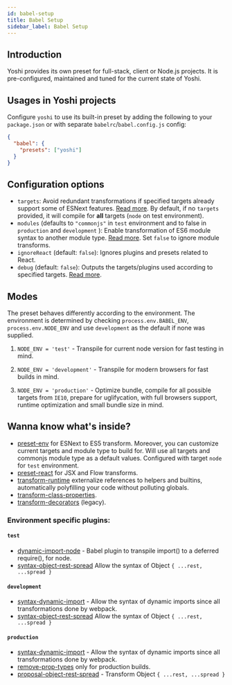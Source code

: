 ```yaml
---
id: babel-setup
title: Babel Setup
sidebar_label: Babel Setup
---
```


## Introduction

Yoshi provides its own preset for full-stack, client or Node.js projects. It is pre-configured, maintained and tuned for the current state of Yoshi.

## Usages in Yoshi projects

Configure `yoshi` to use its built-in preset by adding the following to your `package.json` or with separate `babelrc`/`babel.config.js` config:

```json
{
  "babel": {
    "presets": ["yoshi"]
  }
}
```

## Configuration options

- `targets`: Avoid redundant transformations if specified targets already support some of ESNext features. [Read more](https://babeljs.io/docs/plugins/preset-env/#targets).
By default, if no `targets` provided, it will compile for **all** targets (`node` on test environment).
- `modules` (defaults to `"commonjs"` in `test` environment and to false in `production` and `development` ): Enable transformation of ES6 module syntax to another module type. [Read more](https://babeljs.io/docs/plugins/preset-env/#modules). Set `false` to ignore module transforms.
- `ignoreReact` (default: `false`): Ignores plugins and presets related to React.
- `debug` (default: `false`): Outputs the targets/plugins used according to specified targets. [Read more](https://babeljs.io/docs/plugins/preset-env/#debug).

## Modes

The preset behaves differently according to the environment. The environment is determined by checking `process.env.BABEL_ENV`, `process.env.NODE_ENV` and use `development` as the default if none was supplied.

1. `NODE_ENV = 'test'` - Transpile for current node version for fast testing in mind.

2. `NODE_ENV = 'development'` - Transpile for modern browsers for fast builds in mind.

3. `NODE_ENV = 'production'` - Optimize bundle, compile for all possible targets from `IE10`, prepare for uglifycation, with full browsers support, runtime optimization and small bundle size in mind.

## Wanna know what's inside?

- [preset-env](https://babeljs.io/docs/plugins/preset-env) for ESNext to ES5 transform. Moreover, you can customize current targets and module type to build for. Will use all targets and commonjs module type as a default values. Configured with target `node` for `test` environment.
- [preset-react](https://babeljs.io/docs/plugins/preset-react) for JSX and Flow transforms.
- [transform-runtime](https://babeljs.io/docs/plugins/transform-runtime) externalize references to helpers and builtins, automatically polyfilling your code without polluting globals.
- [transform-class-properties](https://babeljs.io/docs/plugins/transform-class-properties).
- [transform-decorators](https://babeljs.io/docs/plugins/transform-decorators) (legacy).

### Environment specific plugins:

#### `test`
  - [dynamic-import-node](https://github.com/airbnb/babel-plugin-dynamic-import-node) - Babel plugin to transpile import() to a deferred require(), for node.
  - [syntax-object-rest-spread](https://babeljs.io/docs/plugins/syntax-object-rest-spread) Allow the syntax of Object `{ ...rest, ...spread }`

#### `development`
  - [syntax-dynamic-import](https://babeljs.io/docs/plugins/syntax-dynamic-import) - Allow the syntax of dynamic imports since all transformations done by webpack.
  - [syntax-object-rest-spread](https://babeljs.io/docs/plugins/syntax-object-rest-spread) Allow the syntax of Object `{ ...rest, ...spread }`

#### `production`
  - [syntax-dynamic-import](https://babeljs.io/docs/plugins/syntax-dynamic-import) - Allow the syntax of dynamic imports since all transformations done by webpack.
  - [remove-prop-types](https://github.com/oliviertassinari/babel-plugin-transform-react-remove-prop-types) only for production builds.
  - [proposal-object-rest-spread](https://babeljs.io/docs/plugins/transform-object-rest-spread) - Transform Object `{ ...rest, ...spread }`

